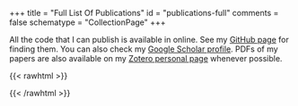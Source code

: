+++
title = "Full List Of Publications"
id = "publications-full"
comments = false
schematype = "CollectionPage"
+++

All the code that I can publish is available in online. See my
[GitHub page](https://github.com/00sapo) for finding them.
You can also check my [Google Scholar profile](https://scholar.google.it/citations?hl=en&pli=1&user=qkEXQTgAAAAJ).
PDFs of my papers are also available on my [Zotero personal page](https://www.zotero.org/fsimonetta) whenever possible.

{{< rawhtml >}}

<!--
see BibBase help page to understand the following line: https://bibbase.org/help
* jsonp=1 is needed for requesting the javascript
* other options customize the entries
* try adding nocache=1 to force updating
-->
<link rel="stylesheet" href="/css/bibbase.css" type="text/css" media="screen">
<script src="https://bibbase.org/show?bib=https%3A%2F%2Fbibbase.org%2Fzotero-mypublications%2Ffsimonetta&jsonp=1&group0=type&sort=-year&theme=bullets&authorFirst=1&fullnames=0&owner=simonetta&commas=true&noIndex=true&folding=1&showSearch=true"></script> 
{{< /rawhtml >}}
